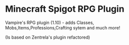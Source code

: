 # Minecraft Spigot RPG Plugin
Vampire's RPG plugin (1.10) - adds Classes, Mobs,Items,Professions,Crafting sytem and much more!

(Is based on Zentrela's plugin refactored)
